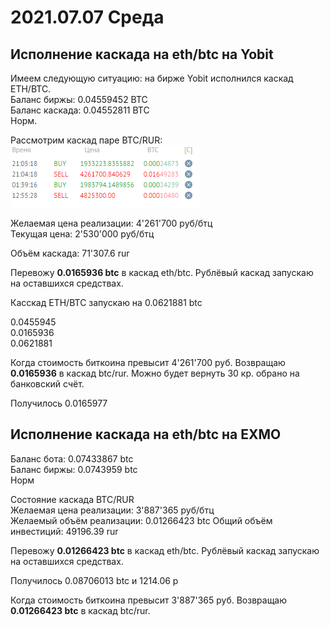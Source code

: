 # 2021.07.07 Среда
## Исполнение каскада на eth/btc на Yobit
Имеем следующую ситуацию: на бирже Yobit исполнился каскад ETH/BTC.  
Баланс биржы:   0.04559452 BTC  
Баланс каскада: 0.04552811 BTC  
Норм.

Рассмотрим каскад паре BTC/RUR:  
![Состояние ордеров на Yobit BTC/RUR](2021_07_07/btc_rur_yobit.png)

Желаемая цена реализации: 4'261'700 руб/бтц  
Текущая цена: 2'530'000 руб/бтц

Объём каскада: 71'307.6 rur  

Перевожу **0.0165936 btc** в каскад eth/btc. Рублёвый каскад запускаю на оставшихся средствах.

Касскад ETH/BTC запускаю на 0.0621881 btc

0.0455945  
0.0165936  
0.0621881 

Когда стоимость биткоина превысит 4'261'700 руб. Возвращаю **0.0165936** в каскад btc/rur. Можно будет вернуть 30 кр. обрано на банковский счёт.

Получилось 0.0165977

## Исполнение каскада на eth/btc на EXMO

Баланс бота:  0.07433867 btc  
Баланс биржы: 0.0743959 btc  
Норм

Состояние каскада BTC/RUR  
Желаемая цена реализации: 3'887'365 руб/бтц  
Желаемый объём реализации: 0.01266423 btc
Общий объём инвестиций: 49196.39 rur

Перевожу **0.01266423 btc** в каскад eth/btc. Рублёвый каскад запускаю на оставшихся средствах.

Получилось 0.08706013 btc и 1214.06 р

Когда стоимость биткоина превысит 3'887'365 руб. Возвращаю **0.01266423 btc** в каскад btc/rur.


